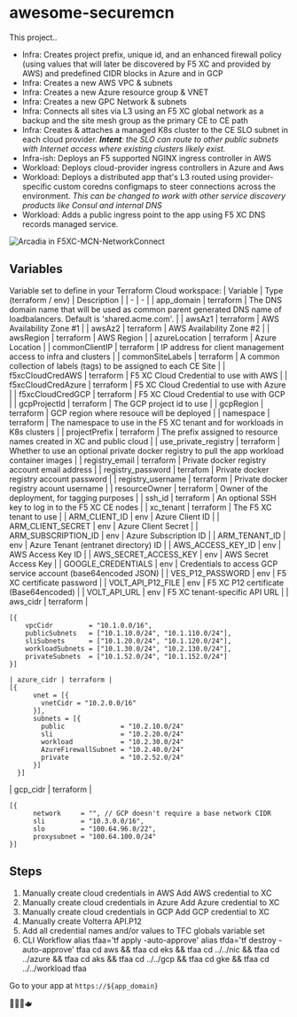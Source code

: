 # awesome-securemcn

This project..
- Infra: Creates project prefix, unique id, and an enhanced firewall policy (using values that will later be discovered by F5 XC and provided by AWS) and predefined CIDR blocks in Azure and in GCP
- Infra: Creates a new AWS VPC & subnets
- Infra: Creates a new Azure resource group & VNET
- Infra: Creates a new GPC Network & subnets
- Infra: Connects all sites via L3 using an F5 XC global network as a backup and the site mesh group as the primary CE to CE path
- Infra: Creates & attaches a managed K8s cluster to the CE SLO subnet in each cloud provider. ***Intent**: the SLO can route to other public subnets with Internet access where existing clusters likely exist.*
- Infra-ish: Deploys an F5 supported NGINX ingress controller in AWS
- Workload: Deploys cloud-provider ingress controllers in Azure and Aws
- Workload: Deploys a distributed app that's L3 routed using provider-specific custom coredns configmaps to steer connections across the environment. *This can be changed to work with other service discovery products like Consul and internal DNS*
- Workload: Adds a public ingress point to the app using F5 XC DNS records managed service.

![Arcadia in F5XC-MCN-NetworkConnect](https://github.com/drpotters/awesome-securemcn/assets/8976466/fc2df73d-d8aa-41ac-abdc-7928513cae9b)

## Variables
Variable set to define in your Terraform Cloud workspace:
| Variable | Type (terraform / env) | Description |
| - | - |
| app_domain | terraform | The DNS domain name that will be used as common parent generated DNS name of loadbalancers. Default is 'shared.acme.com'. |
| awsAz1 | terraform | AWS Availability Zone #1 |
| awsAz2 | terraform | AWS Availability Zone #2 |
| awsRegion | terraform | AWS Region |
| azureLocation | terraform | Azure Location |
| commonClientIP | terraform | IP address for client management access to infra and clusters |
| commonSiteLabels | terraform | A common collection of labels (tags) to be assigned to each CE Site |
| f5xcCloudCredAWS | terraform | F5 XC Cloud Credential to use with AWS |
| f5xcCloudCredAzure | terraform | F5 XC Cloud Credential to use with Azure |
| f5xcCloudCredGCP | terraform | F5 XC Cloud Credential to use with GCP |
| gcpProjectId | terraform | The GCP project id to use |
| gcpRegion | terraform | GCP region where resouce will be deployed |
| namespace | terraform | The namespace to use in the F5 XC tenant and for workloads in K8s clusters |
| projectPrefix | terraform | The prefix assigned to resource names created in XC and public cloud |
| use_private_registry | terraform | Whether to use an optional private docker registry to pull the app workload container images |
| registry_email | terraform | Private docker registry account email address |
| registry_password | terrafom | Private docker registry account password |
| registry_username | terraform | Private docker registry acount username |
| resourceOwner | terraform | Owner of the deployment, for tagging purposes |
| ssh_id | terraform | An optional SSH key to log in to the F5 XC CE nodes |
| xc_tenant | terraform | The F5 XC tenant to use |
| ARM_CLIENT_ID | env | Azure Client ID |
| ARM_CLIENT_SECRET | env | Azure Client Secret |
| ARM_SUBSCRIPTION_ID | env | Azure Subscription ID |
| ARM_TENANT_ID | env | Azure Tenant (entranet directory) ID |
| AWS_ACCESS_KEY_ID | env | AWS Access Key ID |
| AWS_SECRET_ACCESS_KEY | env | AWS Secret Access Key |
| GOOGLE_CREDENTIALS | env | Credentials to access GCP service account (base64encoded JSON) |
| VES_P12_PASSWORD | env | F5 XC certificate password |
| VOLT_API_P12_FILE | env | F5 XC P12 certificate (Base64encoded) |
| VOLT_API_URL | env | F5 XC tenant-specific API URL |
| aws_cidr | terraform |
```
[{
    vpcCidr         = "10.1.0.0/16",
    publicSubnets   = ["10.1.10.0/24", "10.1.110.0/24"],
    sliSubnets      = ["10.1.20.0/24", "10.1.120.0/24"],
    workloadSubnets = ["10.1.30.0/24", "10.2.130.0/24"],
    privateSubnets  = ["10.1.52.0/24", "10.1.152.0/24"]
}]
```
```
| azure_cidr | terraform |
[{
      vnet = [{
        vnetCidr = "10.2.0.0/16"
      }],
      subnets = [{
        public              = "10.2.10.0/24"
        sli                 = "10.2.20.0/24"
        workload            = "10.2.30.0/24"
        AzureFirewallSubnet = "10.2.40.0/24"
        private             = "10.2.52.0/24"
      }]
  }]
````
| gcp_cidr | terraform |
```
[{
      network     = "", // GCP doesn't require a base network CIDR
      sli         = "10.3.0.0/16",
      slo         = "100.64.96.0/22",
      proxysubnet = "100.64.100.0/24"
}]
```

## Steps
1. Manually create cloud credentials in AWS
Add AWS credential to XC
2. Manually create cloud credentials in Azure
Add Azure credential to XC
3. Manually create cloud credentials in GCP
Add GCP credential to XC
4. Manually create Volterra API.P12
5. Add all credential names and/or values to TFC globals variable set
6. CLI Workflow
alias tfaa='tf apply -auto-approve'
alias tfda='tf destroy -auto-approve'
tfaa
cd aws && tfaa
cd eks && tfaa
cd ../../nic && tfaa
cd ../azure && tfaa
cd aks && tfaa
cd ../../gcp && tfaa
cd gke && tfaa
cd ../../workload
tfaa

Go to your app at `https://${app_domain}`

🤙🤟🍺🫖
